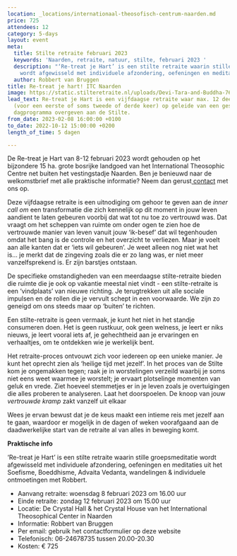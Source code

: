 ```yaml
---
location: _locations/internationaal-theosofisch-centrum-naarden.md
price: 725
attendees: 12
category: 5-days
layout: event
meta:
  title: Stilte retraite februari 2023
  keywords: 'Naarden, retraite, natuur, stilte, februari 2023 '
  description: "‘Re-treat je Hart’ is een stilte retraite waarin stille groepsmeditatie
    wordt afgewisseld met individuele afzondering, oefeningen en meditaties."
  author: Robbert van Bruggen
title: Re-treat je hart! ITC Naarden
image: https://static.stilteretraite.nl/uploads/Devi-Tara-and-Buddha-768x512.jpg
lead_text: Re-treat je Hart is een vijfdaagse retraite waar max. 12 deelnemers zich
  (voor een eerste of soms tweede of derde keer) op geleide van een gestructureerd
  dagprogramma overgeven aan de Stilte.
from_date: 2023-02-08 16:00:00 +0100
to_date: 2022-10-12 15:00:00 +0200
length_of_time: 5 dagen

---
```

De Re-treat je Hart van 8-12 februari 2023 wordt gehouden op het bijzondere 15 ha. grote bosrijke landgoed van het International Theosophic Centre net buiten het vestingstadje Naarden. Ben je benieuwd naar de welkomstbrief met alle praktische informatie? Neem dan gerust[ contact](https://www.stilteretraite.nl/contact/ "contact") met ons op.

Deze vijfdaagse retraite is een uitnodiging om gehoor te geven aan de _inner call om_ een transformatie die zich kennelijk op dit moment in jouw leven aandient te laten gebeuren voorbij dat wat tot nu toe zo vertrouwd was. Dat vraagt om het scheppen van ruimte om onder ogen te zien hoe de vertrouwde manier van leven vanuit jouw ‘ik-besef’ dat wil tegenhouden omdat het bang is de controle en het overzicht te verliezen. Maar je voelt aan alle kanten dat er ‘iets wil gebeuren’. Je weet alleen nog niet wat het is… je merkt dat de zingeving zoals die er zo lang was, er niet meer vanzelfsprekend is. Er zijn barstjes ontstaan.

De specifieke omstandigheden van een meerdaagse stilte-retraite bieden die ruimte die je ook op vakantie meestal niet vindt - een stilte-retraite is een ‘vindplaats’ van nieuwe richting. Je terugtrekken uit alle sociale impulsen en de rollen die je vervult schept in een voorwaarde. We zijn zo geneigd om ons steeds maar op ‘buiten’ te richten.

Een stilte-retraite is geen vermaak, je kunt het niet in het standje consumeren doen. Het is geen rustkuur, ook geen welness, je leert er niks nieuws, je leert vooral iets af, je gehechtheid aan je ervaringen en verhaaltjes, om te ontdekken wie je werkelijk bent.

Het retraite-proces ontvouwt zich voor iedereen op een unieke manier. Je kunt het oprecht zien als ‘heilige tijd met jezelf’. In het proces van de Stilte kom je ongemakken tegen; raak je in worstelingen verzeild waarbij je soms niet eens weet waarmee je worstelt; je ervaart plotselinge momenten van geluk en vrede. Ziet hoeveel stemmetjes er in je leven zoals je overtuigingen die alles proberen te analyseren. Laat het doorspoelen. De knoop van jouw _vertrouwde kramp_ zakt vanzelf uit elkaar

Wees je ervan bewust dat je de keus maakt een intieme reis met jezelf aan te gaan, waardoor er mogelijk in de dagen of weken voorafgaand aan de daadwerkelijke start van de retraite al van alles in beweging komt.

**Praktische info**

‘Re-treat je Hart’ is een stilte retraite waarin stille groepsmeditatie wordt afgewisseld met individuele afzondering, oefeningen en meditaties uit het Soefisme, Boeddhisme, Advaita Vedanta, wandelingen & individuele ontmoetingen met Robbert.

* Aanvang retraite: woensdag 8 februari 2023 om 16.00 uur
* Einde retraite: zondag 12 februari 2023 om 15.00 uur
* Locatie: De Crystal Hall & het Crystal House van het International Theosophical Center in Naarden
* Informatie: Robbert van Bruggen
* Per email: gebruik het contactformulier op deze website
* Telefonisch: 06-24678735 tussen 20.00-20.30
* Kosten: € 725